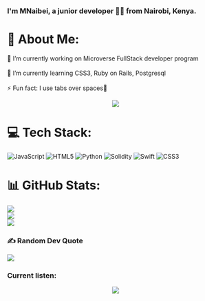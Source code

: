 <!-- <div align="center">
<img src="https://rishavanand.github.io/static/images/greetings.gif" align="center" style="width: 100%" />
</div>  

<br> -->

### <div align="left">I'm MNaibei, a junior developer 👨‍💻 from Nairobi, Kenya.</div>  

# 💫 About Me:
🔭 I’m currently working on Microverse FullStack developer program<br><br>🌱 I’m currently learning CSS3, Ruby on Rails, Postgresql<br><br>⚡ Fun fact: I use tabs over spaces🤫

<!-- ![Profile views counter](https://komarev.com/ghpvc/?username=mnaibei&&style=flat-square)   -->

<div align="center">
<img src="https://komarev.com/ghpvc/?username=mnaibei&&style=flat-square" align="center" />
</div>

<!-- 
## 🌐 Socials:
[![LinkedIn](https://img.shields.io/badge/LinkedIn-%230077B5.svg?logo=linkedin&logoColor=white)](https://linkedin.com/in/mucha-julius) [![Twitter](https://img.shields.io/badge/Twitter-%231DA1F2.svg?logo=Twitter&logoColor=white)](https://twitter.com/mnaibei_)  -->

# 💻 Tech Stack:
![JavaScript](https://img.shields.io/badge/javascript-%23323330.svg?style=for-the-badge&logo=javascript&logoColor=%23F7DF1E) ![HTML5](https://img.shields.io/badge/html5-%23E34F26.svg?style=for-the-badge&logo=html5&logoColor=white) ![Python](https://img.shields.io/badge/python-3670A0?style=for-the-badge&logo=python&logoColor=ffdd54) ![Solidity](https://img.shields.io/badge/Solidity-%23363636.svg?style=for-the-badge&logo=solidity&logoColor=white) ![Swift](https://img.shields.io/badge/swift-F54A2A?style=for-the-badge&logo=swift&logoColor=white) ![CSS3](https://img.shields.io/badge/css3-%231572B6.svg?style=for-the-badge&logo=css3&logoColor=white)
# 📊 GitHub Stats:
![](https://github-readme-stats.vercel.app/api?username=mnaibei&theme=default&hide_border=false&include_all_commits=false&count_private=false)<br/>
![](https://github-readme-streak-stats.herokuapp.com/?user=mnaibei&theme=default&hide_border=false)<br/>
![](https://github-readme-stats.vercel.app/api/top-langs/?username=mnaibei&theme=default&hide_border=false&include_all_commits=false&count_private=false&layout=compact)

<!-- ## 🏆 GitHub Trophies
![](https://github-profile-trophy.vercel.app/?username=mnaibei&theme=onedark&no-frame=false&no-bg=false&margin-w=4)

## 🐦 Latest Tweet
[![](https://gtce.itsvg.in/api?username=mnaibei_)](https://github.com/VishwaGauravIn/github-twitter-card-embed) -->

### ✍️ Random Dev Quote
![](https://quotes-github-readme.vercel.app/api?type=horizontal&theme=dark)

### Current listen: 
<div align="center"><img src="https://spotify-github-profile.vercel.app/api/view?uid=314cdzrvshadkt6nkd2fhg7buzeq&cover_image=true&theme=default&show_offline=false&background_color=121212" /></div>  

<!-- Proudly created with GPRM ( https://gprm.itsvg.in ) -->
